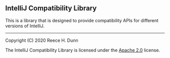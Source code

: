## IntelliJ Compatibility Library

This is a library that is designed to provide compatibility APIs for different
versions of IntelliJ.

-----

Copyright (C) 2020 Reece H. Dunn

The IntelliJ Compatibility Library is licensed under the [Apache 2.0](LICENSE)
license.
